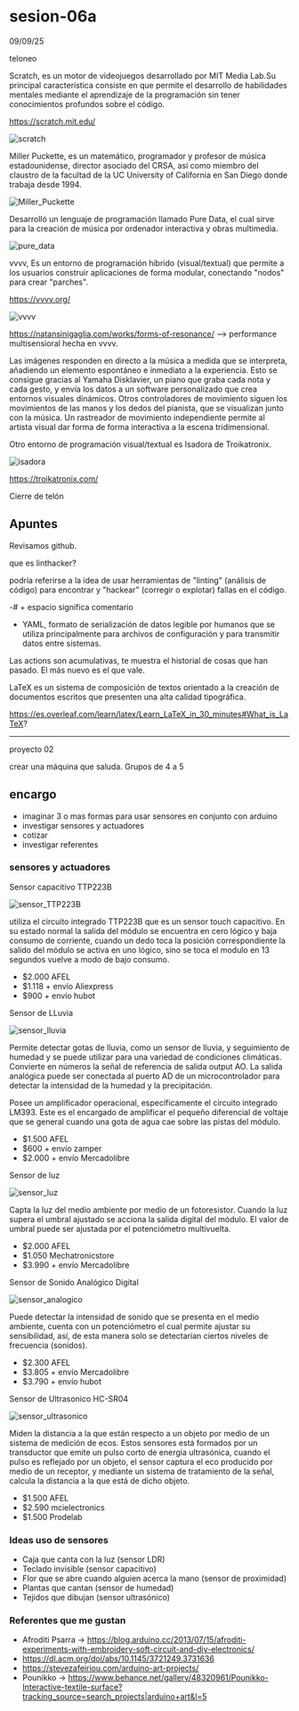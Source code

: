 # sesion-06a
09/09/25

teloneo

Scratch, es un motor de videojuegos desarrollado por MIT Media Lab.​ Su principal característica consiste en que permite el desarrollo de habilidades mentales mediante el aprendizaje de la programación sin tener conocimientos profundos sobre el código.

https://scratch.mit.edu/ 

![scratch](./imagenes/scratch.jpeg)

Miller Puckette, es un matemático, programador y profesor de música estadounidense, director asociado del CRSA, así como miembro del claustro de la facultad de la UC University of California en San Diego donde trabaja desde 1994. 

![Miller_Puckette](./imagenes/millerpuckette.jpg)

Desarrolló un lenguaje de programación llamado Pure Data, el cual sirve para la creación de música por ordenador interactiva y obras multimedia.

![pure_data](./imagenes/PureData_dataflow.png)

vvvv, Es un entorno de programación híbrido (visual/textual) que permite a los usuarios construir aplicaciones de forma modular, conectando "nodos" para crear "parches". 

https://vvvv.org/

![vvvv](./imagenes/vvvv.png)

https://natansinigaglia.com/works/forms-of-resonance/ --> performance multisensioral hecha en vvvv.

Las imágenes responden en directo a la música a medida que se interpreta, añadiendo un elemento espontáneo e inmediato a la experiencia. Esto se consigue gracias al Yamaha Disklavier, un piano que graba cada nota y cada gesto, y envía los datos a un software personalizado que crea entornos visuales dinámicos. Otros controladores de movimiento siguen los movimientos de las manos y los dedos del pianista, que se visualizan junto con la música. Un rastreador de movimiento independiente permite al artista visual dar forma de forma interactiva a la escena tridimensional.

Otro entorno de programación visual/textual es Isadora de Troikatronix.

![isadora](./isadora_troikatronix.jpg)

https://troikatronix.com/

Cierre de telón

## Apuntes
Revisamos github.

que es linthacker?

podría referirse a la idea de usar herramientas de "linting" (análisis de código) para encontrar y "hackear" (corregir o explotar) fallas en el código.

-# + espacio significa comentario
- YAML, formato de serialización de datos legible por humanos que se utiliza principalmente para archivos de configuración y para transmitir datos entre sistemas.

Las actions son acumulativas, te muestra el historial de cosas que han pasado. El más nuevo es el que vale.

LaTeX es un sistema de composición de textos orientado a la creación de documentos escritos que presenten una alta calidad tipográfica.

https://es.overleaf.com/learn/latex/Learn_LaTeX_in_30_minutes#What_is_LaTeX? 

---

proyecto 02

crear una máquina que saluda. Grupos de 4 a 5 

## encargo
- imaginar 3 o mas formas para usar sensores en conjunto con arduino
- investigar sensores y actuadores
- cotizar
- investigar referentes
  
### sensores y actuadores
Sensor capacitivo TTP223B

![sensor_TTP223B](./imagenes/sensor_capacitivo_touch.png)

utiliza el circuito integrado TTP223B que es un sensor touch capacitivo. En su estado normal la salida del módulo se encuentra en cero lógico y baja consumo de corriente, cuando un dedo toca la posición correspondiente la salido del módulo se activa en uno lógico, sino se toca el modulo en 13 segundos vuelve a modo de bajo consumo.

- $2.000 AFEL
- $1.118 + envío Aliexpress
- $900 + envío hubot

Sensor de LLuvia

![sensor_lluvia](./imagenes/sensor_de_lluvia.png)

Permite detectar gotas de lluvia, como un sensor de lluvia, y seguimiento de humedad y se puede utilizar para una variedad de condiciones climáticas. Convierte en números la señal de referencia de salida output AO. La salida analógica puede ser conectada al puerto AD de un microcontrolador para detectar la intensidad de la humedad y la precipitación.

Posee un amplificador operacional, específicamente el circuito integrado LM393. Este es el encargado de amplificar el pequeño diferencial de voltaje que se general cuando una gota de agua cae sobre las pistas del módulo.

- $1.500 AFEL
- $600 + envío zamper
- $2.000 + envío Mercadolibre

Sensor de luz

![sensor_luz](./imagenes/sensor_de_luz.png)

Capta la luz del medio ambiente por medio de un fotoresistor. Cuando la luz supera el umbral ajustado se acciona la salida digital del módulo. El valor de umbral puede ser ajustada por el potenciómetro multivuelta.

- $2.000 AFEL
- $1.050 Mechatronicstore
- $3.990 + envío Mercadolibre

Sensor de Sonido Analógico Digital

![sensor_analogico](./imagenes/sensor_sonido_analogico.png)

Puede detectar la intensidad de sonido que se presenta en el medio ambiente, cuenta con un potenciómetro el cual permite ajustar su sensibilidad, así­, de esta manera solo se detectarí­an ciertos niveles de frecuencia (sonidos).

- $2.300 AFEL
- $3.805 + envío Mercadolibre
- $3.790 + envío hubot

Sensor de Ultrasonico HC-SR04

![sensor_ultrasonico](./imagenes/sensor_ultrasonico.png)

Miden la distancia a la que están respecto a un objeto por medio de un sistema de medición de ecos.
Estos sensores está formados por un transductor que emite un pulso corto de energí­a ultrasónica, cuando el pulso es reflejado por un objeto, el sensor captura el eco producido por medio de un receptor, y mediante un sistema de tratamiento de la señal, calcula la distancia a la que está de dicho objeto.

- $1.500 AFEL
- $2.590 mcielectronics
- $1.500 Prodelab
  
### Ideas uso de sensores
- Caja que canta con la luz (sensor LDR)
- Teclado invisible (sensor capacitivo)
- Flor que se abre cuando alguien acerca la mano (sensor de proximidad)
- Plantas que cantan (sensor de humedad)
- Tejidos que dibujan (sensor ultrasónico)
  
### Referentes que me gustan 
- Afroditi Psarra -> https://blog.arduino.cc/2013/07/15/afroditi-experiments-with-embroidery-soft-circuit-and-diy-electronics/
- https://dl.acm.org/doi/abs/10.1145/3721249.3731636
- https://stevezafeiriou.com/arduino-art-projects/
- Pounikko -> https://www.behance.net/gallery/48320961/Pounikko-Interactive-textile-surface?tracking_source=search_projects|arduino+art&l=5



  

